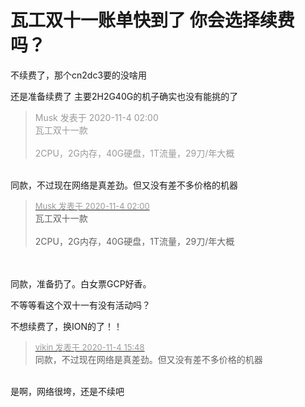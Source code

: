 # 瓦工双十一账单快到了 你会选择续费吗？


不续费了，那个cn2dc3要的没啥用

还是准备续费了 主要2H2G40G的机子确实也没有能挑的了

<div class="quote"><blockquote><font color="#999999">Musk 发表于 2020-11-4 02:00</font><br />
<font color="#999999">瓦工双十一款<br />
<br />
2CPU，2G内存，40G硬盘，1T流量，29刀/年大概<br />
</font></blockquote></div><br />
同款，不过现在网络是真差劲。但又没有差不多价格的机器

<div class="quote"><blockquote><font size="2"><a href="https://www.hostloc.com/forum.php?mod=redirect&amp;goto=findpost&amp;pid=9399244&amp;ptid=762101" target="_blank"><font color="#999999">Musk 发表于 2020-11-4 02:00</font></a></font><br />
瓦工双十一款<br />
<br />
2CPU，2G内存，40G硬盘，1T流量，29刀/年大概</blockquote></div><br />
<br />
同款，准备扔了。白女票GCP好香。

不等等看这个双十一有没有活动吗？

不想续费了，换ION的了！！

<div class="quote"><blockquote><font size="2"><a href="https://www.hostloc.com/forum.php?mod=redirect&amp;goto=findpost&amp;pid=9402102&amp;ptid=762101" target="_blank"><font color="#999999">vikin 发表于 2020-11-4 15:48</font></a></font><br />
同款，不过现在网络是真差劲。但又没有差不多价格的机器</blockquote></div><br />
是啊，网络很垮，还是不续吧
